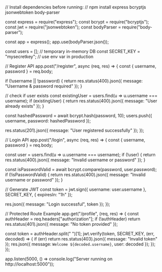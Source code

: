 // Install dependencies before running:
// npm install express bcryptjs jsonwebtoken body-parser

const express = require("express");
const bcrypt = require("bcryptjs");
const jwt = require("jsonwebtoken");
const bodyParser = require("body-parser");

const app = express();
app.use(bodyParser.json());

const users = []; // temporary in-memory DB
const SECRET_KEY = "mysecretkey"; // use env var in production

// Register API
app.post("/register", async (req, res) => {
  const { username, password } = req.body;

  if (!username || !password) {
    return res.status(400).json({ message: "Username & password required" });
  }

  // check if user exists
  const existingUser = users.find(u => u.username === username);
  if (existingUser) {
    return res.status(400).json({ message: "User already exists" });
  }

  const hashedPassword = await bcrypt.hash(password, 10);
  users.push({ username, password: hashedPassword });

  res.status(201).json({ message: "User registered successfully" });
});

// Login API
app.post("/login", async (req, res) => {
  const { username, password } = req.body;

  const user = users.find(u => u.username === username);
  if (!user) {
    return res.status(400).json({ message: "Invalid username or password" });
  }

  const isPasswordValid = await bcrypt.compare(password, user.password);
  if (!isPasswordValid) {
    return res.status(400).json({ message: "Invalid username or password" });
  }

  // Generate JWT
  const token = jwt.sign({ username: user.username }, SECRET_KEY, { expiresIn: "1h" });

  res.json({ message: "Login successful", token });
});

// Protected Route Example
app.get("/profile", (req, res) => {
  const authHeader = req.headers["authorization"];
  if (!authHeader) return res.status(401).json({ message: "No token provided" });

  const token = authHeader.split(" ")[1];
  jwt.verify(token, SECRET_KEY, (err, decoded) => {
    if (err) return res.status(403).json({ message: "Invalid token" });
    res.json({ message: `Welcome ${decoded.username}`, user: decoded });
  });
});

app.listen(5000, () => console.log("Server running on http://localhost:5000"));
